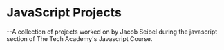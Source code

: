 # JavaScript Projects
 
--A collection of projects worked on by Jacob Seibel during the javascript section of The Tech Academy's Javascript Course.
